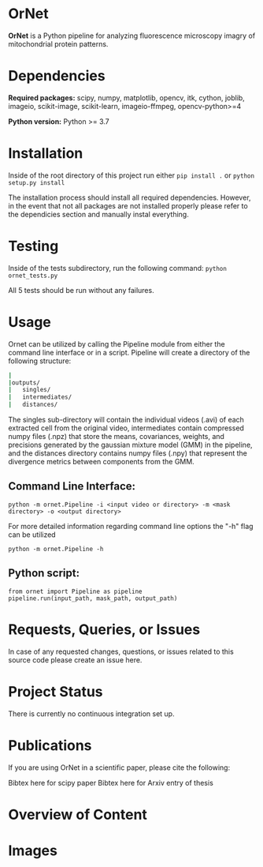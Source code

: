 # OrNet
**OrNet** is a Python pipeline for analyzing fluorescence microscopy imagry of mitochondrial protein patterns.

# Dependencies
**Required packages:** scipy, numpy, matplotlib, opencv, itk, cython,
joblib, imageio, scikit-image, scikit-learn, imageio-ffmpeg,
opencv-python>=4

**Python version:**
Python >= 3.7

# Installation
Inside of the root directory of this project run either
`pip install .` or `python setup.py install`

The installation process should install all required dependencies.
However, in the event that not all packages are not installed properly
please refer to the dependicies section and manually instal everything.

# Testing
Inside of the tests subdirectory, run the following command:
`python ornet_tests.py`

All 5 tests should be run without any failures.

# Usage
Ornet can be utilized by calling the Pipeline module from either the command line interface or in a script.
Pipeline will create a directory of the following structure:

```bash
|
|outputs/
|	singles/
|	intermediates/
|	distances/
```

The singles sub-directory will contain the individual videos (.avi) of each extracted cell from the original video, 
intermediates contain compressed numpy files (.npz) that store the means, covariances, weights, and precisions
generated by the gaussian mixture model (GMM) in the pipeline, and the distances directory contains numpy files (.npy)
that represent the divergence metrics between components from the GMM.

## Command Line Interface:
`python -m ornet.Pipeline -i <input video or directory> -m <mask directory> -o <output directory>`

For more detailed information regarding command line options the "-h" flag can be utilized

`python -m ornet.Pipeline -h`

## Python script:
```
from ornet import Pipeline as pipeline
pipeline.run(input_path, mask_path, output_path)
```

# Requests, Queries, or Issues
In case of any requested changes, questions, or issues related to this source code please create an issue here.

# Project Status
There is currently no continuous integration set up.

# Publications
If you are using OrNet in a scientific paper, please cite the following:

Bibtex here for scipy paper
Bibtex here for Arxiv entry of thesis

# Overview of Content

# Images
